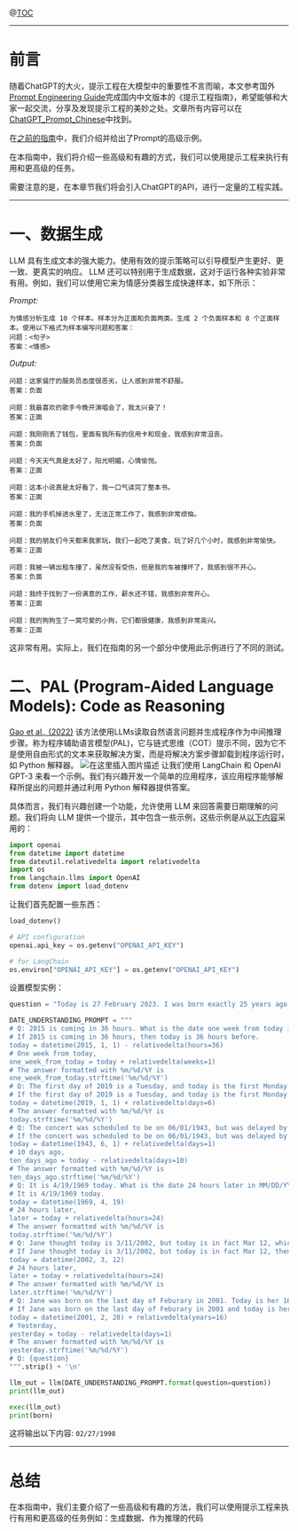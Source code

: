 

@[TOC](文章目录)

---

# 前言

随着ChatGPT的大火，提示工程在大模型中的重要性不言而喻，本文参考国外[Prompt Engineering Guide](https://github.com/dair-ai/Prompt-Engineering-Guide)完成国内中文版本的《提示工程指南》，希望能够和大家一起交流，分享及发现提示工程的美妙之处。文章所有内容可以在[ChatGPT_Prompt_Chinese](https://github.com/shawshany/ChatGPT_Project/tree/main/ChatGPT_Prompt_Chinese)中找到。

在[之前的指南](https://xiaosheng.blog.csdn.net/article/details/129327485)中，我们介绍并给出了Prompt的高级示例。

在本指南中，我们将介绍一些高级和有趣的方式，我们可以使用提示工程来执行有用和更高级的任务。

需要注意的是，在本章节我们将会引入ChatGPT的API，进行一定量的工程实践。

---


# 一、数据生成
LLM 具有生成文本的强大能力。使用有效的提示策略可以引导模型产生更好、更一致、更真实的响应。 LLM 还可以特别用于生成数据，这对于运行各种实验非常有用。例如，我们可以使用它来为情感分类器生成快速样本，如下所示：

*Prompt:*
```
为情感分析生成 10 个样本。样本分为正面和负面两类。生成 2 个负面样本和 8 个正面样本。使用以下格式为样本编写问题和答案：
问题：<句子>
答案：<情感>
```

*Output:*
```
问题：这家餐厅的服务员态度很恶劣，让人感到非常不舒服。
答案：负面

问题：我最喜欢的歌手今晚开演唱会了，我太兴奋了！
答案：正面

问题：我刚刚丢了钱包，里面有我所有的信用卡和现金，我感到非常沮丧。
答案：负面

问题：今天天气真是太好了，阳光明媚，心情愉悦。
答案：正面

问题：这本小说真是太好看了，我一口气读完了整本书。
答案：正面

问题：我的手机掉进水里了，无法正常工作了，我感到非常烦恼。
答案：负面

问题：我的朋友们今天都来我家玩，我们一起吃了美食，玩了好几个小时，我感到非常愉快。
答案：正面

问题：我被一辆出租车撞了，虽然没有受伤，但是我的车被撞坏了，我感到很不开心。
答案：负面

问题：我终于找到了一份满意的工作，薪水还不错，我感到非常开心。
答案：正面

问题：我的狗狗生了一窝可爱的小狗，它们都很健康，我感到非常高兴。
答案：正面
```
这非常有用。实际上，我们在指南的另一个部分中使用此示例进行了不同的测试。

# 二、PAL (Program-Aided Language Models): Code as Reasoning
 
[Gao et al., (2022)](https://arxiv.org/abs/2211.10435) 该方法使用LLMs读取自然语言问题并生成程序作为中间推理步骤。称为程序辅助语言模型(PAL)，它与链式思维（COT）提示不同，因为它不是使用自由形式的文本来获取解决方案，而是将解决方案步骤卸载到程序运行时，如 Python 解释器。
![在这里插入图片描述](https://img-blog.csdnimg.cn/b7c93000dbf6449b99737a64ea5b4013.png)
让我们使用 LangChain 和 OpenAI GPT-3 来看一个示例。我们有兴趣开发一个简单的应用程序，该应用程序能够解释所提出的问题并通过利用 Python 解释器提供答案。

具体而言，我们有兴趣创建一个功能，允许使用 LLM 来回答需要日期理解的问题。我们将向 LLM 提供一个提示，其中包含一些示例，这些示例是从[以下内容](https://github.com/reasoning-machines/pal/blob/main/pal/prompt/date_understanding_prompt.py)采用的：  


```python
import openai
from datetime import datetime
from dateutil.relativedelta import relativedelta
import os
from langchain.llms import OpenAI
from dotenv import load_dotenv
```
让我们首先配置一些东西：

```python
load_dotenv()

# API configuration
openai.api_key = os.getenv("OPENAI_API_KEY")

# for LangChain
os.environ["OPENAI_API_KEY"] = os.getenv("OPENAI_API_KEY")
```
设置模型实例：
```python
question = "Today is 27 February 2023. I was born exactly 25 years ago. What is the date I was born in MM/DD/YYYY?"

DATE_UNDERSTANDING_PROMPT = """
# Q: 2015 is coming in 36 hours. What is the date one week from today in MM/DD/YYYY?
# If 2015 is coming in 36 hours, then today is 36 hours before.
today = datetime(2015, 1, 1) - relativedelta(hours=36)
# One week from today,
one_week_from_today = today + relativedelta(weeks=1)
# The answer formatted with %m/%d/%Y is
one_week_from_today.strftime('%m/%d/%Y')
# Q: The first day of 2019 is a Tuesday, and today is the first Monday of 2019. What is the date today in MM/DD/YYYY?
# If the first day of 2019 is a Tuesday, and today is the first Monday of 2019, then today is 6 days later.
today = datetime(2019, 1, 1) + relativedelta(days=6)
# The answer formatted with %m/%d/%Y is
today.strftime('%m/%d/%Y')
# Q: The concert was scheduled to be on 06/01/1943, but was delayed by one day to today. What is the date 10 days ago in MM/DD/YYYY?
# If the concert was scheduled to be on 06/01/1943, but was delayed by one day to today, then today is one day later.
today = datetime(1943, 6, 1) + relativedelta(days=1)
# 10 days ago,
ten_days_ago = today - relativedelta(days=10)
# The answer formatted with %m/%d/%Y is
ten_days_ago.strftime('%m/%d/%Y')
# Q: It is 4/19/1969 today. What is the date 24 hours later in MM/DD/YYYY?
# It is 4/19/1969 today.
today = datetime(1969, 4, 19)
# 24 hours later,
later = today + relativedelta(hours=24)
# The answer formatted with %m/%d/%Y is
today.strftime('%m/%d/%Y')
# Q: Jane thought today is 3/11/2002, but today is in fact Mar 12, which is 1 day later. What is the date 24 hours later in MM/DD/YYYY?
# If Jane thought today is 3/11/2002, but today is in fact Mar 12, then today is 3/1/2002.
today = datetime(2002, 3, 12)
# 24 hours later,
later = today + relativedelta(hours=24)
# The answer formatted with %m/%d/%Y is
later.strftime('%m/%d/%Y')
# Q: Jane was born on the last day of Feburary in 2001. Today is her 16-year-old birthday. What is the date yesterday in MM/DD/YYYY?
# If Jane was born on the last day of Feburary in 2001 and today is her 16-year-old birthday, then today is 16 years later.
today = datetime(2001, 2, 28) + relativedelta(years=16)
# Yesterday,
yesterday = today - relativedelta(days=1)
# The answer formatted with %m/%d/%Y is
yesterday.strftime('%m/%d/%Y')
# Q: {question}
""".strip() + '\n'
```

```python
llm_out = llm(DATE_UNDERSTANDING_PROMPT.format(question=question))
print(llm_out)
```

```python
exec(llm_out)
print(born)
```

这将输出以下内容: `02/27/1998`







---

# 总结
在本指南中，我们主要介绍了一些高级和有趣的方法，我们可以使用提示工程来执行有用和更高级的任务例如：生成数据、作为推理的代码